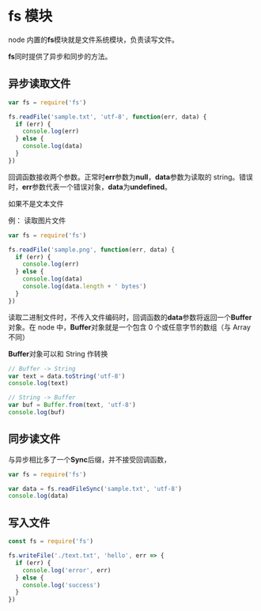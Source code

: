 # fs 模块

node 内置的**fs**模块就是文件系统模块，负责读写文件。

**fs**同时提供了异步和同步的方法。

## 异步读取文件

```js
var fs = require('fs')

fs.readFile('sample.txt', 'utf-8', function(err, data) {
  if (err) {
    console.log(err)
  } else {
    console.log(data)
  }
})
```

回调函数接收两个参数。正常时**err**参数为**null**，**data**参数为读取的 string。错误时，**err**参数代表一个错误对象，**data**为**undefined**。

如果不是文本文件

例： 读取图片文件

```js
var fs = require('fs')

fs.readFile('sample.png', function(err, data) {
  if (err) {
    console.log(err)
  } else {
    console.log(data)
    console.log(data.length + ' bytes')
  }
})
```

读取二进制文件时，不传入文件编码时，回调函数的**data**参数将返回一个**Buffer**对象。在 node 中，**Buffer**对象就是一个包含 0 个或任意字节的数组（与 Array 不同）

**Buffer**对象可以和 String 作转换

```js
// Buffer -> String
var text = data.toString('utf-8')
console.log(text)

// String -> Buffer
var buf = Buffer.from(text, 'utf-8')
console.log(buf)
```

## 同步读文件

与异步相比多了一个**Sync**后缀，并不接受回调函数，

```js
var fs = require('fs')

var data = fs.readFileSync('sample.txt', 'utf-8')
console.log(data)
```

## 写入文件

```js
const fs = require('fs')

fs.writeFile('./text.txt', 'hello', err => {
  if (err) {
    console.log('error', err)
  } else {
    console.log('success')
  }
})
```
